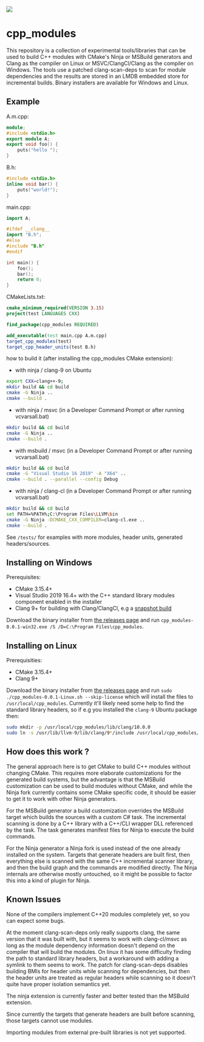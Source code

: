 ![](https://github.com/stevencpp/cpp_modules/workflows/CI/badge.svg)

# cpp_modules

This repository is a collection of experimental tools/libraries that can be used to build C++ modules with CMake's Ninja or MSBuild generators and Clang as the compiler on Linux or MSVC/ClangCl/Clang as the compiler on Windows. The tools use a patched clang-scan-deps to scan for module dependencies and the results are stored in an LMDB embedded store for incremental builds. Binary installers are available for Windows and Linux.

## Example

A.m.cpp:
```c++
module;
#include <stdio.h>
export module A;
export void foo() {
	puts("hello ");
}
```
B.h:
```c++
#include <stdio.h>
inline void bar() {
	puts("world!");
}
```
main.cpp:
```c++
import A;

#ifdef __clang__
import "B.h";
#else
#include "B.h"
#endif

int main() {
	foo();
	bar();
	return 0;
}
```
CMakeLists.txt:
```cmake
cmake_minimum_required(VERSION 3.15)
project(test LANGUAGES CXX)

find_package(cpp_modules REQUIRED)

add_executable(test main.cpp A.m.cpp)
target_cpp_modules(test)
target_cpp_header_units(test B.h)
```
how to build it (after installing the cpp_modules CMake extension):
* with ninja / clang-9 on Ubuntu
```bash
export CXX=clang++-9;
mkdir build && cd build
cmake -G Ninja ..
cmake --build .
```
* with ninja / msvc (in a Developer Command Prompt or after running vcvarsall.bat)
``` bash
mkdir build && cd build
cmake -G Ninja ..
cmake --build .
```
* with msbuild / msvc (in a Developer Command Prompt or after running vcvarsall.bat)
```bash
mkdir build && cd build
cmake -G "Visual Studio 16 2019" -A "X64" ..
cmake --build . --parallel --config Debug
```
* with ninja / clang-cl (in a Developer Command Prompt or after running vcvarsall.bat)
```bash
mkdir build && cd build
set PATH=%PATH%;C:\Program Files\LLVM\bin
cmake -G Ninja -DCMAKE_CXX_COMPILER=clang-cl.exe ..
cmake --build .
```
See `/tests/` for examples with more modules, header units, generated headers/sources.

## Installing on Windows

Prerequisites:

* CMake 3.15.4+
* Visual Studio 2019 16.4+ with the C++ standard library modules component enabled in the installer
* Clang 9+ for building with Clang/ClangCl, e.g a [snapshot build](https://llvm.org/builds/)

Download the binary installer from [the releases page](https://github.com/stevencpp/cpp_modules/releases) and run `cpp_modules-0.0.1-win32.exe /S /D=C:\Program Files\cpp_modules`.

## Installing on Linux

Prerequisities:

* CMake 3.15.4+
* Clang 9+

Download the binary installer from [the releases page](https://github.com/stevencpp/cpp_modules/releases) and run `sudo ./cpp_modules-0.0.1-Linux.sh --skip-license` which will install the files to `/usr/local/cpp_modules`. Currently it'll likely need some help to find the standard library headers, so if e.g you installed the `clang-9` Ubuntu package then:
```bash
sudo mkdir -p /usr/local/cpp_modules/lib/clang/10.0.0
sudo ln -s /usr/lib/llvm-9/lib/clang/9*/include /usr/local/cpp_modules/lib/clang/10.0.0/include
```

## How does this work ?

The general approach here is to get CMake to build C++ modules without changing CMake. This requires more elaborate customizations for the generated build systems, but the advantage is that the MSBuild customization can be used to build modules without CMake, and while the Ninja fork currently contains some CMake specific code, it should be easier to get it to work with other Ninja generators.

For the MSBuild generator a build customization overrides the MSBuild target which builds the sources with a custom C# task. The incremental scanning is done by a C++ library with a C++/CLI wrapper DLL referenced by the task. The task generates manifest files for Ninja to execute the build commands.

For the Ninja generator a Ninja fork is used instead of the one already installed on the system. Targets that generate headers are built first, then everything else is scanned with the same C++ incremental scanner library, and then the build graph and the commands are modified directly. The Ninja internals are otherwise mostly untouched, so it might be possible to factor this into a kind of plugin for Ninja.

## Known Issues

None of the compilers implement C++20 modules completely yet, so you can expect some bugs.

At the moment clang-scan-deps only really supports clang, the same version that it was built with, but it seems to work with clang-cl/msvc as long as the module dependency information doesn't depend on the compiler that will build the modules. On linux it has some difficulty finding the path to standard library headers, but a workaround with adding a symlink to them seems to work. The patch for clang-scan-deps disables building BMIs for header units while scanning for dependencies, but then the header units are treated as regular headers while scanning so it doesn't quite have proper isolation semantics yet.

The ninja extension is currently faster and better tested than the MSBuild extension.

Since currently the targets that generate headers are built before scanning, those targets cannot use modules.

Importing modules from external pre-built libraries is not yet supported.

